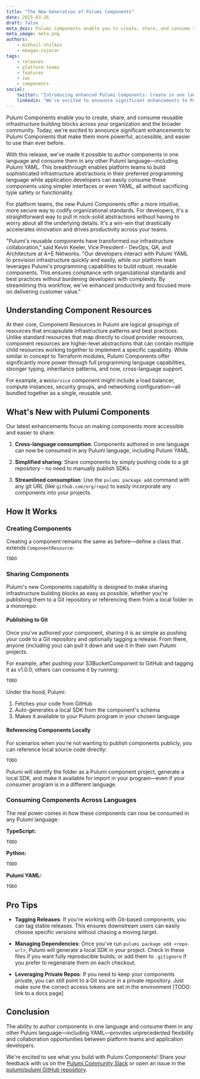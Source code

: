 ```yaml
---
title: "The New Generation of Pulumi Components"
date: 2025-03-26
draft: false
meta_desc: Pulumi Components enable you to create, share, and consume reusable infrastructure building blocks across your organization and the broader community.
meta_image: meta.png
authors:
    - mikhail-shilkov
    - meagan-cojocar
tags:
    - releases 
    - platform-teams
    - features
    - iac
    - components
social:
    twitter: "Introducing enhanced Pulumi Components: Create in one language, consume in any other—even YAML! Perfect for platform teams building reusable infrastructure that developers can easily adopt."
    linkedin: "We're excited to announce significant enhancements to Pulumi Components! Now platform teams can build sophisticated infrastructure abstractions in their preferred language, while developers can easily consume these components using simpler interfaces or YAML. It's a more intuitive, more secure way to codify organizational standards while giving developers straightforward access to rock-solid abstractions—without worrying about the underlying details. A true win-win that accelerates innovation and drives productivity across your organization."
---
```


Pulumi Components enable you to create, share, and consume reusable infrastructure building blocks across your organization and the broader community. Today, we're excited to announce significant enhancements to Pulumi Components that make them more powerful, accessible, and easier to use than ever before.

<!--more-->

With this release, we've made it possible to author components in one language and consume them in any other Pulumi language—including Pulumi YAML. This breakthrough enables platform teams to build sophisticated infrastructure abstractions in their preferred programming language while application developers can easily consume these components using simpler interfaces or even YAML, all without sacrificing type safety or functionality.

For platform teams, the new Pulumi Components offer a more intuitive, more secure way to codify organizational standards. For developers, it's a straightforward way to pull in rock-solid abstractions without having to worry about all the underlying details. It's a win-win that drastically accelerates innovation and drives productivity across your teams.

"Pulumi's reusable components have transformed our infrastructure collaboration," said Kevin Keeler, Vice President - DevOps, QA, and Architecture at A+E Networks. "Our developers interact with Pulumi YAML to provision infrastructure quickly and easily, while our platform team leverages Pulumi's programming capabilities to build robust, reusable components. This ensures compliance with organizational standards and best practices without burdening developers with complexity. By streamlining this workflow, we've enhanced productivity and focused more on delivering customer value."

## Understanding Component Resources

At their core, Component Resources in Pulumi are logical groupings of resources that encapsulate infrastructure patterns and best practices. Unlike standard resources that map directly to cloud provider resources, component resources are higher-level abstractions that can contain multiple child resources working together to implement a specific capability. While similar in concept to Terraform modules, Pulumi Components offer significantly more power through full programming language capabilities, stronger typing, inheritance patterns, and now, cross-language support.

For example, a `WebService` component might include a load balancer, compute instances, security groups, and networking configuration—all bundled together as a single, reusable unit.

## What's New with Pulumi Components

Our latest enhancements focus on making components more accessible and easier to share:

1. **Cross-language consumption**: Components authored in one language can now be consumed in any Pulumi language, including Pulumi YAML.

2. **Simplified sharing**: Share components by simply pushing code to a git repository - no need to manually publish SDKs.

3. **Streamlined consumption**: Use the `pulumi package add` command with any git URL (like `github.com/org/repo`) to easily incorporate any components into your projects.

## How It Works

### Creating Components

Creating a component remains the same as before—define a class that extends `ComponentResource`:

```ts
TODO
```

### Sharing Components

Pulumi's new Components capability is designed to make sharing infrastructure building blocks as easy as possible, whether you're publishing them to a Git repository or referencing them from a local folder in a monorepo.

#### Publishing to Git

Once you've authored your component, sharing it is as simple as pushing your code to a Git repository and optionally tagging a release. From there, anyone (including you) can pull it down and use it in their own Pulumi projects.

For example, after pushing your S3BucketComponent to GitHub and tagging it as v1.0.0, others can consume it by running:

```ts
TODO
```

Under the hood, Pulumi:

1. Fetches your code from GitHub
2. Auto-generates a local SDK from the component's schema
3. Makes it available to your Pulumi program in your chosen language

#### Referencing Components Locally

For scenarios when you're not wanting to publish components publicly, you can reference local source code directly:

```ts
TODO
```

Pulumi will identify the folder as a Pulumi component project, generate a local SDK, and make it available for import in your program—even if your consumer program is in a different language.

### Consuming Components Across Languages

The real power comes in how these components can now be consumed in any Pulumi language:

**TypeScript:**

```ts
TODO
```

**Python:**

```ts
TODO
```

**Pulumi YAML:**

```ts
TODO
```

## Pro Tips

- **Tagging Releases**: If you're working with Git-based components, you can tag stable releases. This ensures downstream users can easily choose specific versions without chasing a moving target.

- **Managing Dependencies**: Once you've run `pulumi package add <repo-url>`, Pulumi will generate a local SDK in your project. Check in these files if you want fully reproducible builds; or add them to `.gitignore` if you prefer to regenerate them on each checkout.

- **Leveraging Private Repos**: If you need to keep your components private, you can still point to a Git source in a private repository. Just make sure the correct access tokens are set in the environment [TODO: link to a docs page]

## Conclusion

The ability to author components in one language and consume them in any other Pulumi language—including YAML—provides unprecedented flexibility and collaboration opportunities between platform teams and application developers.

We're excited to see what you build with Pulumi Components! Share your feedback with us on the [Pulumi Community Slack](https://slack.pulumi.com/) or open an issue in the [pulumi/pulumi GitHub repository](https://github.com/pulumi/pulumi).
